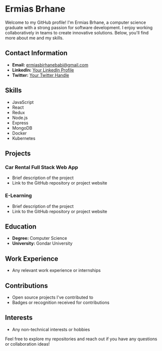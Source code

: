 # Ermias Brhane

Welcome to my GitHub profile! I'm Ermias Brhane, a computer science graduate with a strong passion for software development. I enjoy working collaboratively in teams to create innovative solutions. Below, you'll find more about me and my skills.

## Contact Information

- **Email:** ermiasbirhanebabi@gmail.com
- **LinkedIn:** [Your LinkedIn Profile](#)
- **Twitter:** [Your Twitter Handle](#)

## Skills

- JavaScript
- React
- Redux
- Node.js
- Express
- MongoDB
- Docker
- Kubernetes

## Projects

### Car Rental Full Stack Web App
- Brief description of the project
- Link to the GitHub repository or project website

### E-Learning
- Brief description of the project
- Link to the GitHub repository or project website

## Education

- **Degree:** Computer Science
- **University:** Gondar University

## Work Experience

- Any relevant work experience or internships

## Contributions

- Open source projects I've contributed to
- Badges or recognition received for contributions

## Interests

- Any non-technical interests or hobbies

Feel free to explore my repositories and reach out if you have any questions or collaboration ideas!

